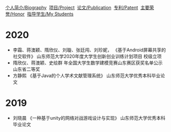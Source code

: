 [个人简介/Biography](./index.md)&nbsp; [项目/Project](./project.md)&nbsp; [论文/Publication](./publication.md)&nbsp;  [专利/Patent](./patent.md)&nbsp; [主要荣誉/Honor](./honor.md)&nbsp; [指导学生/My Students](./student.md)


# 2020
- 李霜、蒋澳颖、隋欣仪、刘璇、张廷闯、刘珍妮， 《基于Android屏幕共享的社交软件》  山东师范大学2020年度大学生创新创业训练计划项目 校级立项
- 隋欣仪、蒋澳颖、史绘群   年全国大学生数学建模竞赛山东赛区获奖名单公示  山东省二等奖
- 方静熙 《基于Java的个人学术文献管理系统》 山东师范大学优秀本科毕业论文

# 2019
- 刘晓晨 《一种基于unity的网络对战游戏设计与实现》 山东师范大学优秀本科毕业论文
